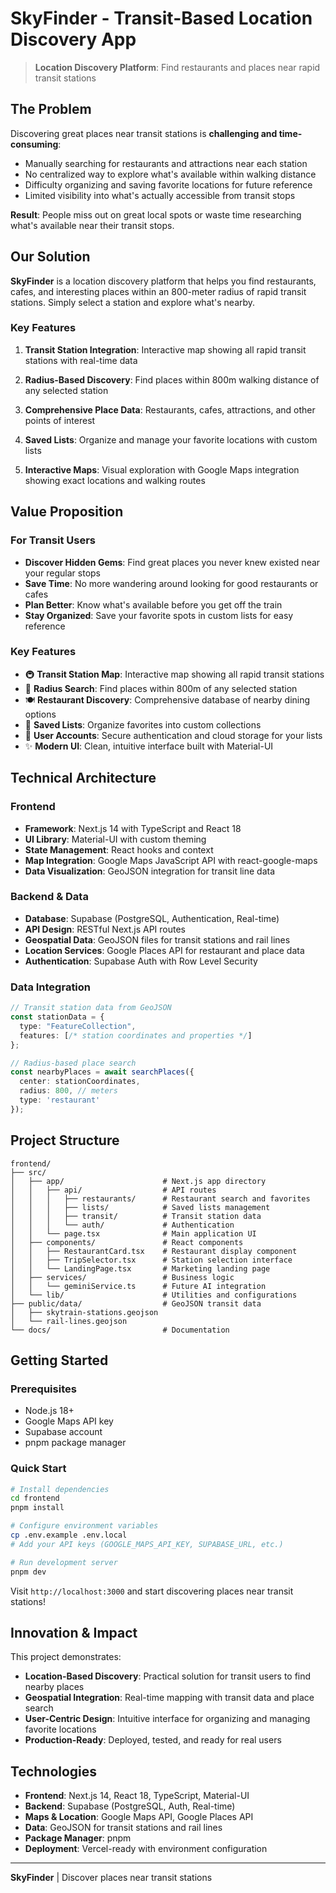 # SkyFinder - Transit-Based Location Discovery App

> **Location Discovery Platform**: Find restaurants and places near rapid transit stations

## The Problem

Discovering great places near transit stations is **challenging and time-consuming**:
- Manually searching for restaurants and attractions near each station
- No centralized way to explore what's available within walking distance
- Difficulty organizing and saving favorite locations for future reference
- Limited visibility into what's actually accessible from transit stops

**Result**: People miss out on great local spots or waste time researching what's available near their transit stops.

## Our Solution

**SkyFinder** is a location discovery platform that helps you find restaurants, cafes, and interesting places within an 800-meter radius of rapid transit stations. Simply select a station and explore what's nearby.

### Key Features

1. **Transit Station Integration**: Interactive map showing all rapid transit stations with real-time data

2. **Radius-Based Discovery**: Find places within 800m walking distance of any selected station

3. **Comprehensive Place Data**: Restaurants, cafes, attractions, and other points of interest

4. **Saved Lists**: Organize and manage your favorite locations with custom lists

5. **Interactive Maps**: Visual exploration with Google Maps integration showing exact locations and walking routes

## Value Proposition

### For Transit Users
- **Discover Hidden Gems**: Find great places you never knew existed near your regular stops
- **Save Time**: No more wandering around looking for good restaurants or cafes
- **Plan Better**: Know what's available before you get off the train
- **Stay Organized**: Save your favorite spots in custom lists for easy reference

### Key Features
- 🚇 **Transit Station Map**: Interactive map showing all rapid transit stations
- 📍 **Radius Search**: Find places within 800m of any selected station
- 🍽️ **Restaurant Discovery**: Comprehensive database of nearby dining options
- 📝 **Saved Lists**: Organize favorites into custom collections
- 🔐 **User Accounts**: Secure authentication and cloud storage for your lists
- ✨ **Modern UI**: Clean, intuitive interface built with Material-UI

## Technical Architecture

### Frontend
- **Framework**: Next.js 14 with TypeScript and React 18
- **UI Library**: Material-UI with custom theming
- **State Management**: React hooks and context
- **Map Integration**: Google Maps JavaScript API with react-google-maps
- **Data Visualization**: GeoJSON integration for transit line data

### Backend & Data
- **Database**: Supabase (PostgreSQL, Authentication, Real-time)
- **API Design**: RESTful Next.js API routes
- **Geospatial Data**: GeoJSON files for transit stations and rail lines
- **Location Services**: Google Places API for restaurant and place data
- **Authentication**: Supabase Auth with Row Level Security

### Data Integration
```typescript
// Transit station data from GeoJSON
const stationData = {
  type: "FeatureCollection",
  features: [/* station coordinates and properties */]
};

// Radius-based place search
const nearbyPlaces = await searchPlaces({
  center: stationCoordinates,
  radius: 800, // meters
  type: 'restaurant'
});
```

## Project Structure

```
frontend/
├── src/
│   ├── app/                      # Next.js app directory
│   │   ├── api/                  # API routes
│   │   │   ├── restaurants/      # Restaurant search and favorites
│   │   │   ├── lists/            # Saved lists management
│   │   │   ├── transit/          # Transit station data
│   │   │   └── auth/             # Authentication
│   │   └── page.tsx              # Main application UI
│   ├── components/               # React components
│   │   ├── RestaurantCard.tsx    # Restaurant display component
│   │   ├── TripSelector.tsx      # Station selection interface
│   │   └── LandingPage.tsx       # Marketing landing page
│   ├── services/                 # Business logic
│   │   └── geminiService.ts      # Future AI integration
│   └── lib/                      # Utilities and configurations
├── public/data/                  # GeoJSON transit data
│   ├── skytrain-stations.geojson
│   └── rail-lines.geojson
└── docs/                         # Documentation
```

## Getting Started

### Prerequisites
- Node.js 18+
- Google Maps API key
- Supabase account
- pnpm package manager

### Quick Start
```bash
# Install dependencies
cd frontend
pnpm install

# Configure environment variables
cp .env.example .env.local
# Add your API keys (GOOGLE_MAPS_API_KEY, SUPABASE_URL, etc.)

# Run development server
pnpm dev
```

Visit `http://localhost:3000` and start discovering places near transit stations!

## Innovation & Impact

This project demonstrates:
- **Location-Based Discovery**: Practical solution for transit users to find nearby places
- **Geospatial Integration**: Real-time mapping with transit data and place search
- **User-Centric Design**: Intuitive interface for organizing and managing favorite locations
- **Production-Ready**: Deployed, tested, and ready for real users

## Technologies

- **Frontend**: Next.js 14, React 18, TypeScript, Material-UI
- **Backend**: Supabase (PostgreSQL, Auth, Real-time)
- **Maps & Location**: Google Maps API, Google Places API
- **Data**: GeoJSON for transit stations and rail lines
- **Package Manager**: pnpm
- **Deployment**: Vercel-ready with environment configuration

---

**SkyFinder** | Discover places near transit stations





